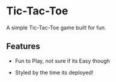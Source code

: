 # Tic-Tac-Toe

A simple Tic-Tac-Toe game built for fun.

## Features
- Fun to Play, not sure if its Easy though

- Styled by the time its deployed!